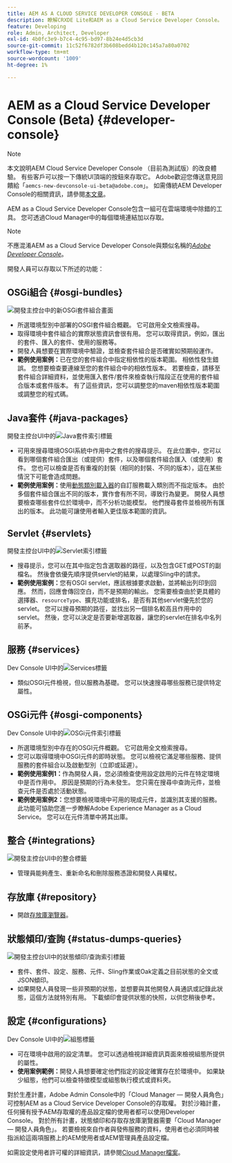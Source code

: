 ```yaml
---
title: AEM AS A CLOUD SERVICE DEVELOPER CONSOLE - BETA
description: 瞭解CRXDE Lite和AEM as a Cloud Service Developer Console。
feature: Developing
role: Admin, Architect, Developer
exl-id: 4b0fc3e9-b7c4-4c95-bd97-8b24e4d5cb3d
source-git-commit: 11c52f6782df3b608bedd4b120c145a7a80a0702
workflow-type: tm+mt
source-wordcount: '1009'
ht-degree: 1%

---
```


# AEM as a Cloud Service Developer Console (Beta) {#developer-console}

>[!NOTE]
>
>本文說明AEM Cloud Service Developer Console （目前為測試版）的改良體驗。 有些客戶可以按一下傳統UI頂端的按鈕來存取它。 Adobe歡迎您傳送意見回饋給「`aemcs-new-devconsole-ui-beta@adobe.com`」。 如需傳統AEM Developer Console的相關資訊，請參閱[本文章](/help/implementing/developing/introduction/development-guidelines.md#crxde-lite-and-developer-console)。

AEM as a Cloud Service Developer Console包含一組可在雲端環境中除錯的工具。 您可透過Cloud Manager中的每個環境連結加以存取。

>[!NOTE]
>不應混淆AEM as a Cloud Service Developer Console與類似名稱的&#x200B;[*Adobe Developer Console*](https://developer.adobe.com/developer-console/)。
>


<!--
There are multiple ways of accessing it:

1. Launch from Cloud Manager  

1. Type a url that can be determined by adjusting the Author or Publish service urls as follows:
   ```  
   https://dev-console/-<namespace>.<cluster>.dev.adobeaemcloud.com
   ```  

1. As a shortcut, the following Cloud Manager CLI command can be used to launch the AEM as a Cloud Service Developer Console based on an environment parameter described below:    
   ```
   aio cloudmanager:open-developer-console <ENVIRONMENTID> --programId <PROGRAMID>
   ```
-->

開發人員可以存取以下所述的功能：

## OSGi組合 {#osgi-bundles}

![開發主控台中的新OSGi套件組合畫面](/help/implementing/developing/introduction/assets/osgi-bundles.png)

* 所選環境型別中部署的OSGI套件組合概觀。 它可啟用全文檢索搜尋。
* 取得環境中套件組合的實際狀態資訊會很有用。 您可以取得資訊，例如，匯出的套件、匯入的套件、使用的服務等。
* 開發人員想要在實際環境中驗證，並檢查套件組合是否確實如預期般運作。
* **範例使用案例：**&#x200B;已在您的套件組合中指定相依性的版本範圍。 相依性發生錯誤。 您想要檢查要連線至您的套件組合中的相依性版本。 若要檢查，請移至套件組合詳細資料，並使用匯入套件/套件來檢查執行階段正在使用的套件組合版本或套件版本。 有了這些資訊，您可以調整您的maven相依性版本範圍或調整您的程式碼。

## Java套件 {#java-packages}

開發主控台UI中的![Java套件索引標籤](/help/implementing/developing/introduction/assets/java-packages-dev-console-ui.png)

* 可用來搜尋環境OSGI系統中作用中之套件的搜尋提示。 在此位置中，您可以看到哪個套件組合匯出（或提供）套件，以及哪個套件組合匯入（或使用）套件。 您也可以檢查是否有重複的封裝（相同的封裝、不同的版本），這在某些情況下可能會造成問題。
* **範例使用案例：**&#x200B;使用[動態類別載入器](https://sling.apache.org/apidocs/sling9/org/apache/sling/commons/classloader/DynamicClassLoaderManager.html)的自訂服務載入類別而不指定版本。 由於多個套件組合匯出不同的版本，實作會有所不同，導致行為變更。 開發人員想要檢查哪些套件位於環境中，而不分析功能模型。 他們搜尋套件並檢視所有匯出的版本。 此功能可讓使用者輸入更佳版本範圍的資訊。

## Servlet {#servlets}

開發主控台UI中的![Servlet索引標籤](/help/implementing/developing/introduction/assets/servlets-dev-console-ui.png)

* 搜尋提示，您可以在其中指定包含選取器的路徑，以及包含GET或POST的副檔名。 然後會依優先順序提供servlet的結果，以處理Sling中的請求。
* **範例使用案例：**&#x200B;您有OSGI servlet，應該根據要求啟動，並將輸出列印到回應。 然而，回應會傳回空白，而不是預期的輸出。 您需要檢查由於更具體的選擇器、`resourceType`、擴充功能或排名，是否有其他servlet優先於您的servlet。 您可以搜尋預期的路徑，並找出另一個排名較高且作用中的servlet。 然後，您可以決定是否要新增選取器，讓您的servlet在排名中名列前茅。

## 服務 {#services}

Dev Console UI中的![Services標籤](/help/implementing/developing/introduction/assets/services-dev-console.png)

* 類似OSGI元件檢視，但以服務為基礎。 您可以快速搜尋哪些服務已提供特定屬性。

## OSGi元件 {#osgi-components}

Dev Console UI中的![OSGi元件索引標籤](/help/implementing/developing/introduction/assets/osgi-components-dev-console.png)

* 所選環境型別中存在的OSGI元件概觀。 它可啟用全文檢索搜尋。
* 您可以取得環境中OSGI元件的即時狀態。 您可以檢視它滿足哪些服務、提供服務的套件組合以及啟動型別（立即或延遲）。
* **範例使用案例1：**&#x200B;作為開發人員，您必須檢查使用設定啟用的元件在特定環境中是否作用中。 原因是預期的行為未發生。 您只需在搜尋中查詢元件，並檢查元件是否處於活動狀態。
* **範例使用案例2：**&#x200B;您想要檢視環境中可用的現成元件，並識別其支援的服務。 此功能可協助您進一步瞭解Adobe Experience Manager as a Cloud Service。 您可以在元件清單中將其出庫。

## 整合 {#integrations}

![開發主控台UI中的整合標籤](/help/implementing/developing/introduction/assets/integrations-dev-console-ui.png)

* 管理員能夠產生、重新命名和刪除服務憑證和開發人員權杖。

## 存放庫 {#repository}

* 開啟[存放庫瀏覽器](/help/implementing/developing/tools/repository-browser.md)。

## 狀態傾印/查詢 {#status-dumps-queries}

![開發主控台UI中的狀態傾印/查詢索引標籤](/help/implementing/developing/introduction/assets/status-dumps-queries.png)

* 套件、套件、設定、服務、元件、Sling作業或Oak定義之目前狀態的全文或JSON傾印。
* 如果開發人員發現一些非預期的狀態，並想要與其他開發人員通訊或記錄此狀態，這個方法就特別有用。 下載傾印會提供狀態的快照，以供您稍後參考。

## 設定 {#configurations}

Dev Console UI中的![組態標籤](/help/implementing/developing/introduction/assets/configurations-dev-console.png)

* 可在環境中啟用的設定清單。 您可以透過檢視詳細資訊頁面來檢視組態所提供的屬性。
* **使用案例範例：**&#x200B;開發人員想要確定他們指定的設定確實存在於環境中。 如果缺少組態，他們可以檢查特徵模型或組態執行模式或資料夾。

對於生產計畫，Adobe Admin Console中的「Cloud Manager — 開發人員角色」可控制AEM as a Cloud Service Developer Console的存取權。 對於沙箱計畫，任何擁有授予AEM存取權的產品設定檔的使用者都可以使用Developer Console。 對於所有計畫，狀態傾印和存取存放庫瀏覽器需要「Cloud Manager — 開發人員角色」。 若要檢視來自作者與發佈服務的資料，使用者也必須同時被指派給這兩項服務上的AEM使用者或AEM管理員產品設定檔。

如需設定使用者許可權的詳細資訊，請參閱[Cloud Manager檔案](https://experienceleague.adobe.com/en/docs/experience-manager-cloud-manager/content/requirements/users-and-roles)。

